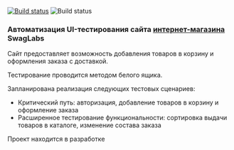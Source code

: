[![Build status](https://ci.appveyor.com/api/projects/status/14epnv37n7l5txw0?svg=true)](https://ci.appveyor.com/project/granegoro/saucedemo)
![Build status](https://github.com/granegoro/SauceDemo/actions/workflows/gradle.yml/badge.svg)

### Автоматизация UI-тестирования сайта [интернет-магазина](https://www.saucedemo.com/) SwagLabs

Сайт предоставляет возможность добавления товаров в корзину и оформления заказа с доставкой.

Тестирование проводится методом белого ящика.

Запланирована реализация следующих тестовых сценариев: 
- Критический путь: авторизация, добавление товаров в корзину и оформление заказа
- Расширенное тестирование функциональности: сортировка выдачи товаров в каталоге, изменение состава заказа 

Проект находится в разработке
